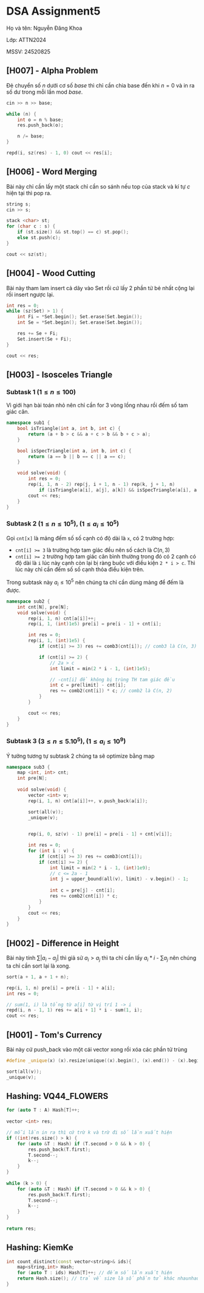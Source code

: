 # DSA Assignment5

Họ và tên: Nguyễn Đăng Khoa

Lớp: ATTN2024

MSSV: 24520825

## [H007] - Alpha Problem
Đẻ chuyển số $n$ dưới cơ số $base$ thì chỉ cần chia base đến khi $n = 0$ và in ra số dư trong mỗi lần mod $base$.

```C++
cin >> n >> base;

while (n) {
    int o = n % base;
    res.push_back(o);

    n /= base;
}

repd(i, sz(res) - 1, 0) cout << res[i];
```

## [H006] - Word Merging 
Bài này chỉ cần lấy một stack chỉ cần so sánh nếu top của stack và kí tự $c$ hiện tại thì pop ra.

```C++
string s;
cin >> s;

stack <char> st;
for (char c : s) {
    if (st.size() && st.top() == c) st.pop();
    else st.push(c);
}

cout << sz(st);
```
## [H004] - Wood Cutting
Bài này tham lam insert cả dãy vào Set rồi cứ lấy 2 phần tử bẻ nhất cộng lại rồi insert ngược lại.

```C++
int res = 0;
while (sz(Set) > 1) {
    int Fi = *Set.begin(); Set.erase(Set.begin());
    int Se = *Set.begin(); Set.erase(Set.begin());

    res += Se + Fi;
    Set.insert(Se + Fi);
}

cout << res;
```

## [H003] - Isosceles Triangle

### Subtask 1 ($1 \leq n \leq 100$)
Vì giới hạn bài toán nhỏ nên chỉ cần for 3 vòng lồng nhau rồi đếm số tam giác cân.
```C++
namespace sub1 {
    bool isTriangle(int a, int b, int c) {
        return (a + b > c && a + c > b && b + c > a);
    }

    bool isSpecTriangle(int a, int b, int c) {
        return (a == b || b == c || a == c);
    }

    void solve(void) {
        int res = 0;
        rep(i, 1, n - 2) rep(j, i + 1, n - 1) rep(k, j + 1, n)
            if (isTriangle(a[i], a[j], a[k]) && isSpecTriangle(a[i], a[j], a[k])) ++res;
        cout << res;
    }
}
```
### Subtask 2 ($1 \leq n \leq 10^5$), ($1 \leq a_i \leq 10^5$)
Gọi ```cnt[x]``` là mảng đếm số số cạnh có độ dài là ```x```, có 2 trường hợp:
- ```cnt[i] >= 3``` là trường hợp tam gíác đều nên số cách là $C(n, 3)$ 
- ```cnt[i] >= 2``` trường hợp tam giác cân bình thường trong đó có 2 cạnh có độ dài là ```i``` lúc này cạnh còn lại bị ràng buộc với điều kiện ```2 * i > c```. Thì lúc này chỉ cần đếm số số cạnh thỏa điều kiện trên.

Trong subtask này $a_i \leq 10^5$ nên chúng ta chỉ cần dùng mảng để đếm là được.
```C++
namespace sub2 {
    int cnt[N], pre[N];
    void solve(void) {
        rep(i, 1, n) cnt[a[i]]++;
        rep(i, 1, (int)1e5) pre[i] = pre[i - 1] + cnt[i];

        int res = 0;
        rep(i, 1, (int)1e5) {
            if (cnt[i] >= 3) res += comb3(cnt[i]); // comb3 là C(n, 3)

            if (cnt[i] >= 2) {
                // 2a > c
                int limit = min(2 * i - 1, (int)1e5);

                // -cnt[i] để không bị trùng TH tam giác đều 
                int c = pre[limit] - cnt[i]; 
                res += comb2(cnt[i]) * c; // comb2 là C(n, 2)
            }
        }

        cout << res;
    }
}
``` 
### Subtask 3 ($3 \leq n \leq 5.10^5$), ($1 \leq a_i \leq 10^9$)

Ý tưởng tương tự subtask 2 chúng ta sẽ optimize bằng map
```C++
namespace sub3 {
    map <int, int> cnt;
    int pre[N];
    
    void solve(void) {
        vector <int> v;
        rep(i, 1, n) cnt[a[i]]++, v.push_back(a[i]);

        sort(all(v));
        _unique(v);

        
        rep(i, 0, sz(v) - 1) pre[i] = pre[i - 1] + cnt[v[i]];

        int res = 0;
        for (int i : v) {
            if (cnt[i] >= 3) res += comb3(cnt[i]);
            if (cnt[i] >= 2) {
                int limit = min(2 * i - 1, (int)1e9);
                // c <= 2a - 1
                int j = upper_bound(all(v), limit) - v.begin() - 1;
                
                int c = pre[j] - cnt[i];
                res += comb2(cnt[i]) * c;
            }
        }
        cout << res;
    }
}
```
## [H002] - Difference in Height
Bài này tính $\sum |a_i - a_j|$ thì giả sử $a_i > a_j$ thì ta chỉ cần lấy $a_i * i$ - $\sum a_j$ nên chúng ta chỉ cần sort lại là xong.
```C++
sort(a + 1, a + 1 + n);

rep(i, 1, n) pre[i] = pre[i - 1] + a[i];
int res = 0;

// sum(1, i) là tổng từ a[i] từ vị trí 1 -> i
repd(i, n - 1, 1) res += a[i + 1] * i - sum(1, i); 
cout << res;
```
## [H001] - Tom's Currency
Bài này cứ push_back vào một cái vector xong rồi xóa các phần tử trùng
```C++
#define _unique(x) (x).resize(unique((x).begin(), (x).end()) - (x).begin());

sort(all(v));
_unique(v);
```
## Hashing: VQ44_FLOWERS
```C++
for (auto T : A) Hash[T]++;
    
vector <int> res;

// mỗi lần in ra thì cứ trừ k và trừ đi số lần xuất hiện    
if ((int)res.size() > k) {
    for (auto &T : Hash) if (T.second > 0 && k > 0) {
        res.push_back(T.first);
        T.second--;
        k--;
    }
}
    
while (k > 0) {
    for (auto &T : Hash) if (T.second > 0 && k > 0) {
        res.push_back(T.first);
        T.second--;
        k--;
    }
}
        
return res;
```
## Hashing: KiemKe
```C++
int count_distinct(const vector<string>& ids){
	map<string,int> Hash; 
    for (auto T : ids) Hash[T]++; // đếm số lần xuất hiện
    return Hash.size(); // trả về size là số phần tử khác nhaunhau
}
```